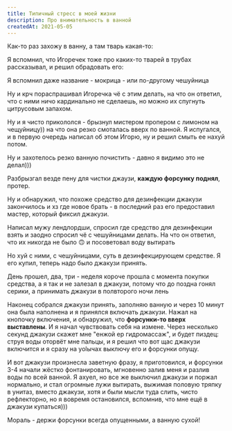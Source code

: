 ```yaml
---
title: Типичный стресс в моей жизни
description: Про внимательность в ванной
createdAt: 2021-05-05
---
```


Как-то раз захожу в ванну, а там тварь какая-то:

<img-swiper>
  <img-block src="/images/cool-story/stress/insect-1.jpg" alt="Чешуйница обыкновенная" ></img-block>
</img-swiper>

Я вспомнил, что Игоречек тоже про каких-то тварей в трубах рассказывал, и решил обрадовать его:

<img-swiper>
  <img-block src="/images/cool-story/stress/insect-2.jpg" alt="Мерзкая хуйня, да" ></img-block>
</img-swiper>

Я вспомнил даже название - мокрица - или по-другому чешуйница



Ну и крч пораспрашивал Игоречка чё с этим делать, на что он ответил, что с ними ничо кардинально не сделаешь, но можно
их спугнуть цитрусовым запахом.

Ну и я чисто прикололся - брызнул мистером пропером с лимоном на чещуйницу)) на что она резко смоталась вверх по ванной.
Я испугался, и в первую очередь написал об этом Игорю, ну и решил смыть ее нахуй потом.

Ну и захотелось резко ванную почистить - давно я видимо это не делал)))

Разбрызгал везде пену для чистки джаузи, **каждую форсунку поднял**, протер.

Ну и обнаружил, что похоже средство для дезинфекции джакузи закончилось и хз где новое брать - в последний раз его
предоставил мастер, который фиксил джакузи.

Написал мужу лендлордши, спросил где средство для дезинфекции взять и заодно спросил чё с чешуйницами делать. На что он
ответил, что их никогда не было 🙃 и посоветовал воду вытирать

Но хуй с ними, с чешуйницами, суть в дезинфекцирующем средстве. Я его купил, теперь надо было джакузи принять.

День прошел, два, три - неделя короче прошла с момента покупки средства, а я так и не залезал в джакузи, потому что до
поздна гонял серики, а принимать джакузи в полвторого ночи лень

Наконец собрался джакузи принять, заполняю ванную и через 10 минут она была наполнена и я принялся включать джакузи.
Нажал на кнопочку включения, и обнаружил, что **форсунки-то вверх выставлены**. И я начал чувствовать себя на измене.
Через несколько секунд джакузи скажет мне "енжой ер гидромассаж", и будет пиздец: струя воды оторвёт мне пальцы, и я
решил что вот щас джакузи включится и я сразу на yolычах выключу его и форсунки опущу.

И вот джакузи произнесла заветную фразу, я приготовился, и форсунки 3-4 начали жёстко фонтанировать, мгновенно залив
меня и разлив воды по всей ванной. Я ахуел, но все же выключил джакузи и поржал нормально, и стал огромные лужи
вытирать, выжимая половую тряпку в унитаз, вместо джакузи, хотя и были мысли туда слить, чисто рефлекторно, но я вовремя
остановился, вспомнив, что мне ещё в джакузи купаться)))

Мораль - держи форсунки всегда опущенными, а ванную сухой!

